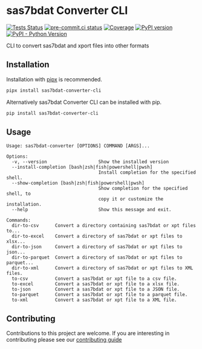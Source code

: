 # sas7bdat Converter CLI

[![Tests Status](https://github.com/pbs-data-solutions/sas7bdat-converter-cli/workflows/Testing/badge.svg?branch=main&event=push)](https://github.com/pbs-data-solutions/sas7bdat-converter-cli/actions?query=workflow%3ATesting+branch%3Amain+event%3Apush)
[![pre-commit.ci status](https://results.pre-commit.ci/badge/github/pbs-data-solutions/sas7bdat-converter-cli/main.svg)](https://results.pre-commit.ci/latest/github/pbs-data-solutions/sas7bdat-converter-cli/main)
[![Coverage](https://codecov.io/github/pbs-data-solutions/sas7bdat-converter-cli/coverage.svg?branch=main)](https://codecov.io/gh/pbs-data-solutions/sas7bdat-converter-cli)
[![PyPI version](https://badge.fury.io/py/sas7bdat-converter-cli.svg)](https://badge.fury.io/py/sas7bdat-converter-cli)
[![PyPI - Python Version](https://img.shields.io/pypi/pyversions/sas7bdat-converter-cli?color=5cc141)](https://github.com/pbs-data-solutions/sas7bdat-converter-cli)

CLI to convert sas7bdat and xport files into other formats

## Installation

Installation with [pipx](https://github.com/pypa/pipx) is recommended.

```sh
pipx install sas7bdat-converter-cli
```

Alternatively sas7bdat Converter CLI can be installed with pip.

```sh
pip install sas7bdat-converter-cli
```

## Usage

```console
Usage: sas7bdat-converter [OPTIONS] COMMAND [ARGS]...

Options:
  -v, --version                   Show the installed version
  --install-completion [bash|zsh|fish|powershell|pwsh]
                                  Install completion for the specified shell.
  --show-completion [bash|zsh|fish|powershell|pwsh]
                                  Show completion for the specified shell, to
                                  copy it or customize the installation.
  --help                          Show this message and exit.

Commands:
  dir-to-csv      Convert a directory containing sas7bdat or xpt files to...
  dir-to-excel    Convert a directory of sas7bdat or xpt files to xlsx...
  dir-to-json     Convert a directory of sas7bdat or xpt files to json...
  dir-to-parquet  Convert a directory of sas7bdat or xpt files to parquet...
  dir-to-xml      Convert a directory of sas7bdat or xpt files to XML files.
  to-csv          Convert a sas7bdat or xpt file to a csv file.
  to-excel        Convert a sas7bdat or xpt file to a xlsx file.
  to-json         Convert a sas7bdat or xpt file to a JSON file.
  to-parquet      Convert a sas7bdat or xpt file to a parquet file.
  to-xml          Convert a sas7bdat or xpt file to a XML file.
```

## Contributing

Contributions to this project are welcome. If you are interesting in contributing please see our
[contributing guide](CONTRIBUTING.md)
